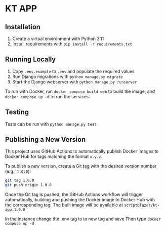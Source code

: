 # KT APP

## Installation

1. Create a virtual environment with Python 3.11
2. Install requirements with `pip install -r requirements.txt`

## Running Locally

1. Copy `.env.example` to `.env` and populate the required values
2. Run Django migrations with `python manage.py migrate`
3. Start the Django webserver with `python manage.py runserver`

To run with Docker, run `docker compose build web` to build the image, and `docker compose up -d` to run the services.

## Testing

Tests can be run with `python manage.py test`

## Publishing a New Version

This project uses GitHub Actions to automatically publish Docker images to Docker Hub for tags matching the format `x.y.z`.

To publish a new version, create a Git tag with the desired version number (e.g., `1.0.0`):

```bash
git tag 1.0.0
git push origin 1.0.0
```

Once the Git tag is pushed, the GitHub Actions workflow will trigger automatically, building and pushing the Docker image to Docker Hub with the corresponding tag. The built image will be available at `scriptblazer/kt-app:1.0.0`

In the instance change the .env tag to to new tag and save
Then type `docker compose up -d`
